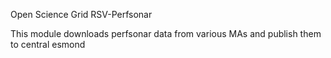 Open Science Grid RSV-Perfsonar 

This module downloads perfsonar data from various MAs and publish them to central esmond

